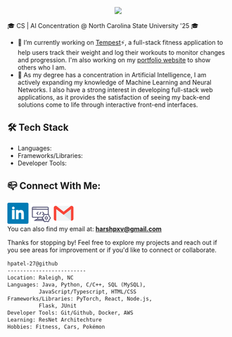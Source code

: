 <p align="center">
  <img src="https://capsule-render.vercel.app/api?type=waving&color=614a9b&height=250&section=header&text=Hi,%20I'm%20Harsh%20Patel!&fontSize=60" />
</p>

🎓 CS | AI Concentration @ North Carolina State University '25 🎓
- 🔭 I’m currently working on [Tempest](https://github.com/hpatel-27/Tempest-Fitness)⚡, a full-stack fitness application to help users track their weight and log their workouts to monitor changes and progression. I'm also working on my [portfolio website](https://hpatel-27.github.io/) to show others who I am.
- 🌱 As my degree has a concentration in Artificial Intelligence, I am actively expanding my knowledge of Machine Learning and Neural Networks. I also have a strong interest in developing full-stack web applications, as it provides the satisfaction of seeing my back-end solutions come to life through interactive front-end interfaces.
## 🛠️ Tech Stack
- Languages:
- Frameworks/Libraries:
- Developer Tools:

## 📪 Connect With Me:
[![LinkedIn](./assets/linkedin_icon.png)](https://www.linkedin.com/in/harsh-patel10/)
[![Portfolio](./assets/website_icon.png)](https://hpatel-27.github.io/)
[![Email](./assets/gmail_icon.png)](mailto:harshpxv@gmail.com) \
You can also find my email at: [**harshpxv@gmail.com**](mailto:harshpxv@gmail.com)

Thanks for stopping by! Feel free to explore my projects and reach out if you see areas for improvement or if you'd like to connect or collaborate.
```
hpatel-27@github
-------------------------
Location: Raleigh, NC
Languages: Java, Python, C/C++, SQL (MySQL),
          JavaScript/Typescript, HTML/CSS
Frameworks/Libraries: PyTorch, React, Node.js,
          Flask, JUnit
Developer Tools: Git/Github, Docker, AWS
Learning: ResNet Architechture
Hobbies: Fitness, Cars, Pokémon
```
